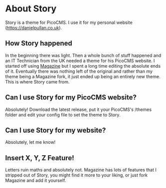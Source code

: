 # About Story

Story is a theme for PicoCMS. I use it for my personal website (<https://danielpullan.co.uk>).

## How Story happened

In the beginning there was light. Then a whole bunch of stuff happened and an IT Technician from the UK needed a theme for his PicoCMS website. I started off using [Magazine](https://github.com/BesrourMS/magazine) but I spent a long time editing the absolute ends of it. Eventually there was nothing left of the original and rather than my theme being a Magazine fork, it just ended up being an entirely new theme. This is where Story came from.

## Can I use Story for my PicoCMS website?

Absolutely! Download the latest release, put it your PicoCMS's /themes folder and edit your config file to set the theme to Story.

## Can I use Story for my <insert not Pico CMS here> website?

Absolutely, let me know!

## Insert X, Y, Z Feature!

Letters ruin maths and absolutely not. Magazine has lots of features that I stripped out of Story, you might find it more to your liking, or just fork Magazine and add it yourself.

